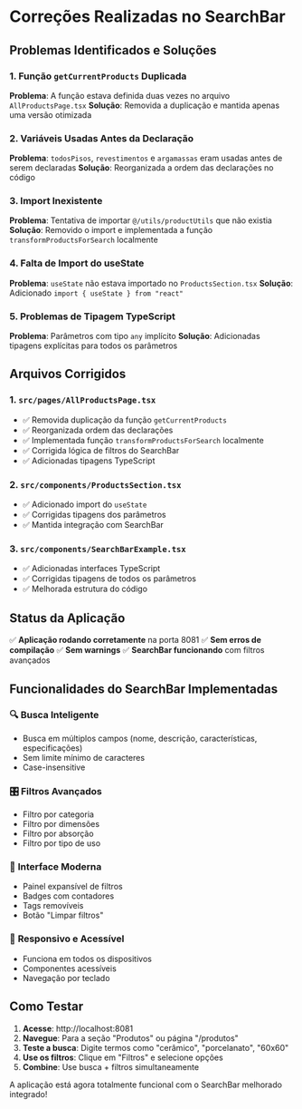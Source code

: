 # Correções Realizadas no SearchBar

## Problemas Identificados e Soluções

### 1. **Função `getCurrentProducts` Duplicada**
**Problema**: A função estava definida duas vezes no arquivo `AllProductsPage.tsx`
**Solução**: Removida a duplicação e mantida apenas uma versão otimizada

### 2. **Variáveis Usadas Antes da Declaração**
**Problema**: `todosPisos`, `revestimentos` e `argamassas` eram usadas antes de serem declaradas
**Solução**: Reorganizada a ordem das declarações no código

### 3. **Import Inexistente**
**Problema**: Tentativa de importar `@/utils/productUtils` que não existia
**Solução**: Removido o import e implementada a função `transformProductsForSearch` localmente

### 4. **Falta de Import do useState**
**Problema**: `useState` não estava importado no `ProductsSection.tsx`
**Solução**: Adicionado `import { useState } from "react"`

### 5. **Problemas de Tipagem TypeScript**
**Problema**: Parâmetros com tipo `any` implícito
**Solução**: Adicionadas tipagens explícitas para todos os parâmetros

## Arquivos Corrigidos

### 1. `src/pages/AllProductsPage.tsx`
- ✅ Removida duplicação da função `getCurrentProducts`
- ✅ Reorganizada ordem das declarações
- ✅ Implementada função `transformProductsForSearch` localmente
- ✅ Corrigida lógica de filtros do SearchBar
- ✅ Adicionadas tipagens TypeScript

### 2. `src/components/ProductsSection.tsx`
- ✅ Adicionado import do `useState`
- ✅ Corrigidas tipagens dos parâmetros
- ✅ Mantida integração com SearchBar

### 3. `src/components/SearchBarExample.tsx`
- ✅ Adicionadas interfaces TypeScript
- ✅ Corrigidas tipagens de todos os parâmetros
- ✅ Melhorada estrutura do código

## Status da Aplicação

✅ **Aplicação rodando corretamente** na porta 8081
✅ **Sem erros de compilação**
✅ **Sem warnings**
✅ **SearchBar funcionando** com filtros avançados

## Funcionalidades do SearchBar Implementadas

### 🔍 **Busca Inteligente**
- Busca em múltiplos campos (nome, descrição, características, especificações)
- Sem limite mínimo de caracteres
- Case-insensitive

### 🎛️ **Filtros Avançados**
- Filtro por categoria
- Filtro por dimensões
- Filtro por absorção
- Filtro por tipo de uso

### 🎨 **Interface Moderna**
- Painel expansível de filtros
- Badges com contadores
- Tags removíveis
- Botão "Limpar filtros"

### 📱 **Responsivo e Acessível**
- Funciona em todos os dispositivos
- Componentes acessíveis
- Navegação por teclado

## Como Testar

1. **Acesse**: http://localhost:8081
2. **Navegue**: Para a seção "Produtos" ou página "/produtos"
3. **Teste a busca**: Digite termos como "cerâmico", "porcelanato", "60x60"
4. **Use os filtros**: Clique em "Filtros" e selecione opções
5. **Combine**: Use busca + filtros simultaneamente

A aplicação está agora totalmente funcional com o SearchBar melhorado integrado!